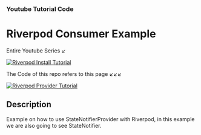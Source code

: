 ### Youtube Tutorial Code

# Riverpod Consumer Example

Entire Youtube Series ↙️

[![Riverpod Install Tutorial](https://img.youtube.com/vi/HbrtQYEPsoo/0.jpg)](https://www.youtube.com/watch?v=HbrtQYEPsoo&list=PLzaGtnxLcM7HYt-MhMZ-j0Bmeo4RqPHoS)

The Code of this repo refers to this page ↙️↙️↙️

[![Riverpod Provider Tutorial](https://img.youtube.com/vi/2kP-2t3_taE/0.jpg)](https://www.youtube.com/watch?v=2kP-2t3_taE)

## Description

Example on how to use StateNotifierProvider with Riverpod, in this example we are also going to see StateNotifier.
